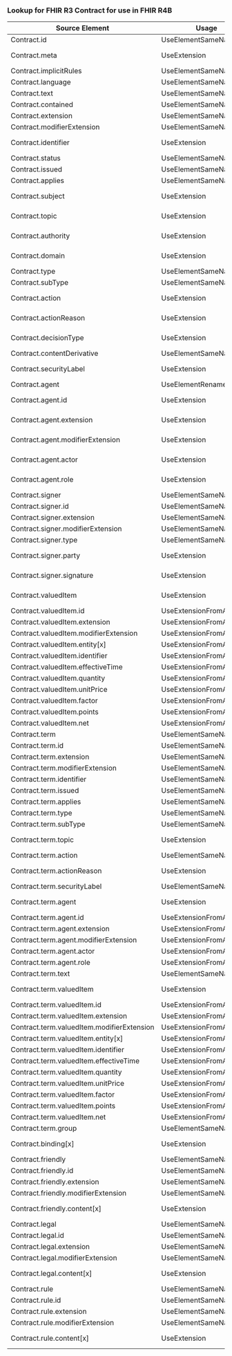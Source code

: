 ### Lookup for FHIR R3 Contract for use in FHIR R4B

| Source Element | Usage | Target |
| -------------- | ----- | ------ |
| Contract.id | UseElementSameName | Contract.id |
| Contract.meta | UseExtension | http://hl7.org/fhir/3.0/StructureDefinition/extension-Contract.meta |
| Contract.implicitRules | UseElementSameName | Contract.implicitRules |
| Contract.language | UseElementSameName | Contract.language |
| Contract.text | UseElementSameName | Contract.text |
| Contract.contained | UseElementSameName | Contract.contained |
| Contract.extension | UseElementSameName | Contract.extension |
| Contract.modifierExtension | UseElementSameName | Contract.modifierExtension |
| Contract.identifier | UseExtension | http://hl7.org/fhir/3.0/StructureDefinition/extension-Contract.identifier |
| Contract.status | UseElementSameName | Contract.status |
| Contract.issued | UseElementSameName | Contract.issued |
| Contract.applies | UseElementSameName | Contract.applies |
| Contract.subject | UseExtension | http://hl7.org/fhir/3.0/StructureDefinition/extension-Contract.subject |
| Contract.topic | UseExtension | http://hl7.org/fhir/3.0/StructureDefinition/extension-Contract.topic |
| Contract.authority | UseExtension | http://hl7.org/fhir/3.0/StructureDefinition/extension-Contract.authority |
| Contract.domain | UseExtension | http://hl7.org/fhir/3.0/StructureDefinition/extension-Contract.domain |
| Contract.type | UseElementSameName | Contract.type |
| Contract.subType | UseElementSameName | Contract.subType |
| Contract.action | UseExtension | http://hl7.org/fhir/3.0/StructureDefinition/extension-Contract.action |
| Contract.actionReason | UseExtension | http://hl7.org/fhir/3.0/StructureDefinition/extension-Contract.actionReason |
| Contract.decisionType | UseExtension | http://hl7.org/fhir/3.0/StructureDefinition/extension-Contract.decisionType |
| Contract.contentDerivative | UseElementSameName | Contract.contentDerivative |
| Contract.securityLabel | UseExtension | http://hl7.org/fhir/3.0/StructureDefinition/extension-Contract.securityLabel |
| Contract.agent | UseElementRenamed | Contract |
| Contract.agent.id | UseExtension | http://hl7.org/fhir/3.0/StructureDefinition/extension-Contract.agent.id |
| Contract.agent.extension | UseExtension | http://hl7.org/fhir/3.0/StructureDefinition/extension-Contract.agent.extension |
| Contract.agent.modifierExtension | UseExtension | http://hl7.org/fhir/3.0/StructureDefinition/extension-Contract.agent.modifierExtension |
| Contract.agent.actor | UseExtension | http://hl7.org/fhir/3.0/StructureDefinition/extension-Contract.agent.actor |
| Contract.agent.role | UseExtension | http://hl7.org/fhir/3.0/StructureDefinition/extension-Contract.agent.role |
| Contract.signer | UseElementSameName | Contract.signer |
| Contract.signer.id | UseElementSameName | Contract.signer.id |
| Contract.signer.extension | UseElementSameName | Contract.signer.extension |
| Contract.signer.modifierExtension | UseElementSameName | Contract.signer.modifierExtension |
| Contract.signer.type | UseElementSameName | Contract.signer.type |
| Contract.signer.party | UseExtension | http://hl7.org/fhir/3.0/StructureDefinition/extension-Contract.signer.party |
| Contract.signer.signature | UseExtension | http://hl7.org/fhir/3.0/StructureDefinition/extension-Contract.signer.signature |
| Contract.valuedItem | UseExtension | http://hl7.org/fhir/3.0/StructureDefinition/extension-Contract.valuedItem |
| Contract.valuedItem.id | UseExtensionFromAncestor | - |
| Contract.valuedItem.extension | UseExtensionFromAncestor | - |
| Contract.valuedItem.modifierExtension | UseExtensionFromAncestor | - |
| Contract.valuedItem.entity[x] | UseExtensionFromAncestor | - |
| Contract.valuedItem.identifier | UseExtensionFromAncestor | - |
| Contract.valuedItem.effectiveTime | UseExtensionFromAncestor | - |
| Contract.valuedItem.quantity | UseExtensionFromAncestor | - |
| Contract.valuedItem.unitPrice | UseExtensionFromAncestor | - |
| Contract.valuedItem.factor | UseExtensionFromAncestor | - |
| Contract.valuedItem.points | UseExtensionFromAncestor | - |
| Contract.valuedItem.net | UseExtensionFromAncestor | - |
| Contract.term | UseElementSameName | Contract.term |
| Contract.term.id | UseElementSameName | Contract.term.id |
| Contract.term.extension | UseElementSameName | Contract.term.extension |
| Contract.term.modifierExtension | UseElementSameName | Contract.term.modifierExtension |
| Contract.term.identifier | UseElementSameName | Contract.term.identifier |
| Contract.term.issued | UseElementSameName | Contract.term.issued |
| Contract.term.applies | UseElementSameName | Contract.term.applies |
| Contract.term.type | UseElementSameName | Contract.term.type |
| Contract.term.subType | UseElementSameName | Contract.term.subType |
| Contract.term.topic | UseExtension | http://hl7.org/fhir/3.0/StructureDefinition/extension-Contract.term.topic |
| Contract.term.action | UseElementSameName | Contract.term.action |
| Contract.term.actionReason | UseExtension | http://hl7.org/fhir/3.0/StructureDefinition/extension-Contract.term.actionReason |
| Contract.term.securityLabel | UseElementSameName | Contract.term.securityLabel |
| Contract.term.agent | UseExtension | http://hl7.org/fhir/3.0/StructureDefinition/extension-Contract.term.agent |
| Contract.term.agent.id | UseExtensionFromAncestor | - |
| Contract.term.agent.extension | UseExtensionFromAncestor | - |
| Contract.term.agent.modifierExtension | UseExtensionFromAncestor | - |
| Contract.term.agent.actor | UseExtensionFromAncestor | - |
| Contract.term.agent.role | UseExtensionFromAncestor | - |
| Contract.term.text | UseElementSameName | Contract.term.text |
| Contract.term.valuedItem | UseExtension | http://hl7.org/fhir/3.0/StructureDefinition/extension-Contract.term.valuedItem |
| Contract.term.valuedItem.id | UseExtensionFromAncestor | - |
| Contract.term.valuedItem.extension | UseExtensionFromAncestor | - |
| Contract.term.valuedItem.modifierExtension | UseExtensionFromAncestor | - |
| Contract.term.valuedItem.entity[x] | UseExtensionFromAncestor | - |
| Contract.term.valuedItem.identifier | UseExtensionFromAncestor | - |
| Contract.term.valuedItem.effectiveTime | UseExtensionFromAncestor | - |
| Contract.term.valuedItem.quantity | UseExtensionFromAncestor | - |
| Contract.term.valuedItem.unitPrice | UseExtensionFromAncestor | - |
| Contract.term.valuedItem.factor | UseExtensionFromAncestor | - |
| Contract.term.valuedItem.points | UseExtensionFromAncestor | - |
| Contract.term.valuedItem.net | UseExtensionFromAncestor | - |
| Contract.term.group | UseElementSameName | Contract.term.group |
| Contract.binding[x] | UseExtension | http://hl7.org/fhir/3.0/StructureDefinition/extension-Contract.binding |
| Contract.friendly | UseElementSameName | Contract.friendly |
| Contract.friendly.id | UseElementSameName | Contract.friendly.id |
| Contract.friendly.extension | UseElementSameName | Contract.friendly.extension |
| Contract.friendly.modifierExtension | UseElementSameName | Contract.friendly.modifierExtension |
| Contract.friendly.content[x] | UseExtension | http://hl7.org/fhir/3.0/StructureDefinition/extension-Contract.friendly.content |
| Contract.legal | UseElementSameName | Contract.legal |
| Contract.legal.id | UseElementSameName | Contract.legal.id |
| Contract.legal.extension | UseElementSameName | Contract.legal.extension |
| Contract.legal.modifierExtension | UseElementSameName | Contract.legal.modifierExtension |
| Contract.legal.content[x] | UseExtension | http://hl7.org/fhir/3.0/StructureDefinition/extension-Contract.legal.content |
| Contract.rule | UseElementSameName | Contract.rule |
| Contract.rule.id | UseElementSameName | Contract.rule.id |
| Contract.rule.extension | UseElementSameName | Contract.rule.extension |
| Contract.rule.modifierExtension | UseElementSameName | Contract.rule.modifierExtension |
| Contract.rule.content[x] | UseExtension | http://hl7.org/fhir/3.0/StructureDefinition/extension-Contract.rule.content |
